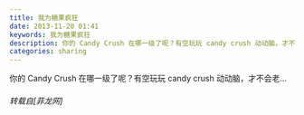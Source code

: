 ```yaml
---
title: 我为糖果疯狂
date: 2013-11-20 01:41
keywords: 我为糖果疯狂
description: 你的 Candy Crush 在哪一级了呢？有空玩玩 candy crush 动动脑，才不会老… 
categories: sharing
---
```

<td class="t_f" id="postmessage_77893">

你的 Candy Crush 在哪一级了呢？有空玩玩 candy crush 动动脑，才不会老… </td>
###### 转载自[菲龙网]